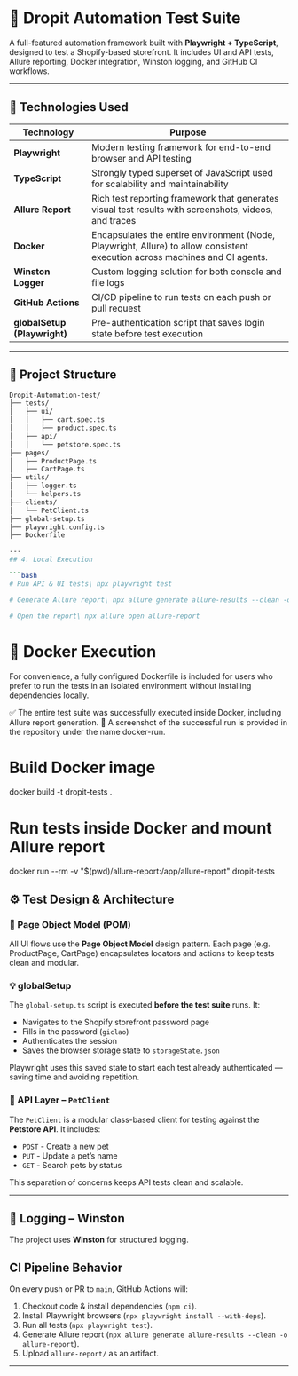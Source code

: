 # 🧪 Dropit Automation Test Suite

A full-featured automation framework built with **Playwright + TypeScript**, designed to test a Shopify-based storefront. It includes UI and API tests, Allure reporting, Docker integration, Winston logging, and GitHub CI workflows.

---

## 🚀 Technologies Used

| Technology       | Purpose |
|------------------|---------|
| **Playwright**   | Modern testing framework for end-to-end browser and API testing |
| **TypeScript**   | Strongly typed superset of JavaScript used for scalability and maintainability |
| **Allure Report**| Rich test reporting framework that generates visual test results with screenshots, videos, and traces |
| **Docker**       | 	Encapsulates the entire environment (Node, Playwright, Allure) to allow consistent execution across machines and CI agents.  |
| **Winston Logger** | Custom logging solution for both console and file logs |
| **GitHub Actions** | CI/CD pipeline to run tests on each push or pull request |
| **globalSetup (Playwright)** | Pre-authentication script that saves login state before test execution |


---
## 🧠 Project Structure

```bash
Dropit-Automation-test/
├── tests/
│   ├── ui/
│   │   ├── cart.spec.ts
│   │   ├── product.spec.ts
│   ├── api/
│   │   └── petstore.spec.ts
├── pages/
│   ├── ProductPage.ts
│   ├── CartPage.ts
├── utils/
│   ├── logger.ts
│   └── helpers.ts
├── clients/
│   └── PetClient.ts
├── global-setup.ts
├── playwright.config.ts
├── Dockerfile

---
## 4. Local Execution

```bash
# Run API & UI tests\ npx playwright test

# Generate Allure report\ npx allure generate allure-results --clean -o allure-report

# Open the report\ npx allure open allure-report
```

# 🐳 Docker Execution
For convenience, a fully configured Dockerfile is included for users who prefer to run the tests in an isolated environment without installing dependencies locally.

✅ The entire test suite was successfully executed inside Docker, including Allure report generation.
📸 A screenshot of the successful run is provided in the repository under the name docker-run.
# Build Docker image
docker build -t dropit-tests .

# Run tests inside Docker and mount Allure report
docker run --rm -v "$(pwd)/allure-report:/app/allure-report" dropit-tests
## ⚙️ Test Design & Architecture

### 🧠 Page Object Model (POM)
All UI flows use the **Page Object Model** design pattern. Each page (e.g. ProductPage, CartPage) encapsulates locators and actions to keep tests clean and modular.

### 💡 globalSetup
The `global-setup.ts` script is executed **before the test suite** runs. It:
- Navigates to the Shopify storefront password page
- Fills in the password (`giclao`)
- Authenticates the session
- Saves the browser storage state to `storageState.json`

Playwright uses this saved state to start each test already authenticated — saving time and avoiding repetition.

### 🔌 API Layer – `PetClient`
The `PetClient` is a modular class-based client for testing against the **Petstore API**. It includes:
- `POST` - Create a new pet
- `PUT` - Update a pet’s name
- `GET` - Search pets by status

This separation of concerns keeps API tests clean and scalable.

---

## 🧾 Logging – Winston
The project uses **Winston** for structured logging. 

##  CI Pipeline Behavior

On every push or PR to `main`, GitHub Actions will:

1. Checkout code & install dependencies (`npm ci`).
2. Install Playwright browsers (`npx playwright install --with-deps`).
3. Run all tests (`npx playwright test`).
4. Generate Allure report (`npx allure generate allure-results --clean -o allure-report`).
5. Upload `allure-report/` as an artifact.

---






